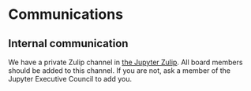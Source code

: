 # Communications

## Internal communication

We have a private Zulip channel in [the Jupyter Zulip](https://jupyter.zulipchat.com/).
All board members should be added to this channel.
If you are not, ask a member of the Jupyter Executive Council to add you.

